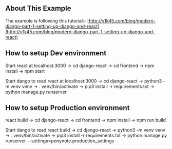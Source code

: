 ## About This Example

The example is following this tutorial:-
[http://v1k45.com/blog/modern-django-part-1-setting-up-django-and-react](http://v1k45.com/blog/modern-django-part-1-setting-up-django-and-react)

## How to setup Dev environment

Start react at localhost:3000
-> cd django-react
-> cd frontend
-> npm install
-> npm start

Start dango to read react at localhost:3000
-> cd django-react
-> python3 -m venv venv
-> . venv/bin/activate
-> pip3 install -r requirements.txt
-> python manage.py runserver

## How to setup Production environment
react build
-> cd django-react
-> cd frontend
-> npm install
-> npm run build

Start dango to read react build
-> cd django-react
-> python3 -m venv venv
-> . venv/bin/activate
-> pip3 install -r requirements.txt
-> python manage.py runserver --settings=ponynote.production_settings